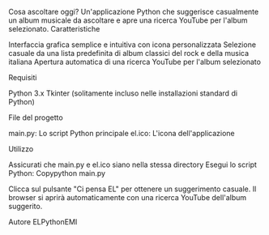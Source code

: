 Cosa ascoltare oggi?
Un'applicazione Python che suggerisce casualmente un album musicale da ascoltare e apre una ricerca YouTube per l'album selezionato.
Caratteristiche

Interfaccia grafica semplice e intuitiva con icona personalizzata
Selezione casuale da una lista predefinita di album classici del rock e della musica italiana
Apertura automatica di una ricerca YouTube per l'album selezionato

Requisiti

Python 3.x
Tkinter (solitamente incluso nelle installazioni standard di Python)

File del progetto

main.py: Lo script Python principale
el.ico: L'icona dell'applicazione

Utilizzo

Assicurati che main.py e el.ico siano nella stessa directory
Esegui lo script Python:
Copypython main.py

Clicca sul pulsante "Ci pensa EL" per ottenere un suggerimento casuale.
Il browser si aprirà automaticamente con una ricerca YouTube dell'album suggerito.

Autore
ELPythonEMI
